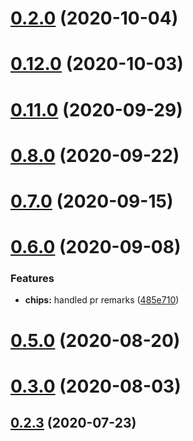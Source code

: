 # [0.2.0](https://github.com/material-components/material-components-web-components/compare/v0.12.1...v0.2.0) (2020-10-04)



# [0.12.0](https://github.com/material-components/material-components-web-components/compare/v0.11.0...v0.12.0) (2020-10-03)



# [0.11.0](https://github.com/material-components/material-components-web-components/compare/v0.10.0...v0.11.0) (2020-09-29)



# [0.8.0](https://github.com/material-components/material-components-web-components/compare/v0.7.0...v0.8.0) (2020-09-22)



# [0.7.0](https://github.com/material-components/material-components-web-components/compare/v0.6.0...v0.7.0) (2020-09-15)



# [0.6.0](https://github.com/material-components/material-components-web-components/compare/v0.5.0...v0.6.0) (2020-09-08)


### Features

* **chips:** handled pr remarks ([485e710](https://github.com/material-components/material-components-web-components/commit/485e7101c8669ea84aba62e97ac0f4ae2cfead64))



# [0.5.0](https://github.com/material-components/material-components-web-components/compare/v0.4.0...v0.5.0) (2020-08-20)



# [0.3.0](https://github.com/material-components/material-components-web-components/compare/v0.2.4...v0.3.0) (2020-08-03)



## [0.2.3](https://github.com/material-components/material-components-web-components/compare/v0.2.2...v0.2.3) (2020-07-23)



